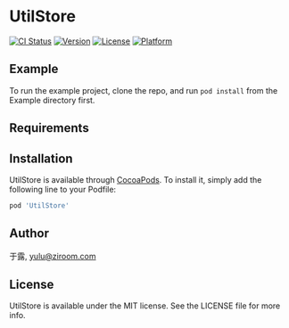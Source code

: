 # UtilStore

[![CI Status](https://img.shields.io/travis/于露/UtilStore.svg?style=flat)](https://travis-ci.org/于露/UtilStore)
[![Version](https://img.shields.io/cocoapods/v/UtilStore.svg?style=flat)](https://cocoapods.org/pods/UtilStore)
[![License](https://img.shields.io/cocoapods/l/UtilStore.svg?style=flat)](https://cocoapods.org/pods/UtilStore)
[![Platform](https://img.shields.io/cocoapods/p/UtilStore.svg?style=flat)](https://cocoapods.org/pods/UtilStore)

## Example

To run the example project, clone the repo, and run `pod install` from the Example directory first.

## Requirements

## Installation

UtilStore is available through [CocoaPods](https://cocoapods.org). To install
it, simply add the following line to your Podfile:

```ruby
pod 'UtilStore'
```

## Author

于露, yulu@ziroom.com

## License

UtilStore is available under the MIT license. See the LICENSE file for more info.
